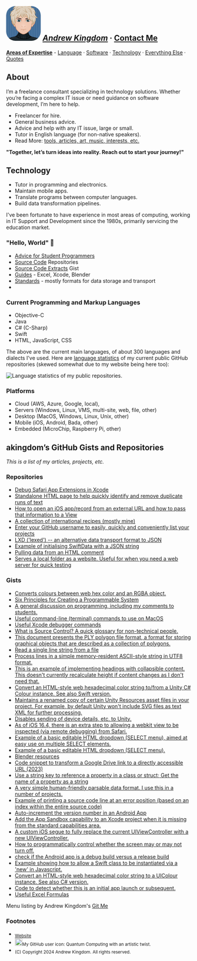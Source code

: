 <!--
**akingdom/akingdom** is a ✨ _special_ ✨ repository because its `README.md` (this file) appears on your GitHub profile.

Here are some ideas to get you started:

- 🔭 I’m currently working on ...
- 🌱 I’m currently learning ...
- 👯 I’m looking to collaborate on ...
- 🤔 I’m looking for help with ...
- 💬 Ask me about ...
- 📫 How to reach me: ...
- 😄 Pronouns: ...
- ⚡ Fun fact: ...
-->

## <img alt="Cartoon of me" src="https://github.com/akingdom/akingdom/blob/08f5c5bb206da1072dc49ff116ee5bb0a3bdbe10/AK%20cartoon-IMG_7620-avatar-rounded.png" width="94px" height="94px" style="border-radius: 25px;"> [*Andrew Kingdom*](https://akingdom.github.io/) · [Contact Me](https://akingdom.github.io/)

**[Areas of Expertise](https://github.com/akingdom#work-i-do)** - [Language](https://akingdom.github.io/#interests) · [Software](#current-programming-and-markup-languages) · [Technology](https://github.com/akingdom#platforms) · [Everything Else](https://akingdom.github.io/#interests) · [Quotes](https://akingdom.github.io/#quotes)

## About
I’m a freelance consultant specializing in technology solutions. Whether you’re facing a complex IT issue or need guidance on software development, I’m here to help.
- Freelancer for hire.
- General business advice.
- Advice and help with any IT issue, large or small.
- Tutor in English language (for non-native speakers).
- Read More: [tools, articles, art, music, interests, etc.](https://akingdom.github.io)

**"Together, let’s turn ideas into reality. Reach out to start your journey!"**

## Technology

- Tutor in programming and electronics.
- Maintain mobile apps.
- Translate programs between computer languages.
- Build data transformation pipelines.

I've been fortunate to have experience in most areas of computing, working in IT Support and Development since the 1980s, primarily servicing the education market.

### "Hello, World" 👋 

- [Advice for Student Programmers](https://gist.github.com/akingdom/09f1bef20fd0f601cbb2b8d504ef6f9c)
- [Source Code](https://github.com/akingdom?tab=repositories) Repositories
- [Source Code Extracts](https://gist.github.com/akingdom) Gist
- [Guides](index.md#guides) - Excel, Xcode, Blender
- [Standards](index.md#standards) - mostly formats for data storage and transport
- 

### Current Programming and Markup Languages

- Objective-C
- Java
- C# (C-Sharp)
- Swift
- HTML, JavaScript, CSS

The above are the current main languages, of about 300 languages and dialects I've used. Here are [language statistics](https://github-readme-stats.vercel.app/api/top-langs/?username=akingdom) of my current public GitHub repositories (skewed somewhat due to my website being here too):

![Language statistics of my public repositories.](https://github-readme-stats.vercel.app/api/top-langs/?username=akingdom) 

### Platforms

- Cloud (AWS, Azure, Google, local), 
- Servers (Windows, Linux, VMS, multi-site, web, file, other)
- Desktop (MacOS, Windows, Linux, Unix, other)
- Mobile (iOS, Android, Bada, other)
- Embedded (MicroChip, Raspberry Pi, other)

## akingdom’s GitHub Gists and Repositories

*This is a list of my articles, projects, etc.*

### Repositories
- [Debug Safari App Extensions in Xcode](https://github.com/akingdom/Debuggles-SAEP)
- [Standalone HTML page to help quickly identify and remove duplicate runs of text](https://github.com/akingdom/duplicate_word_highlighter)
- [How to open an iOS app/record from an external URL and how to pass that information to a View](https://github.com/akingdom/example-url-opens-app)
- [A collection of international recipes (mostly mine)](https://github.com/akingdom/food-recipes)
- [Enter your GitHub username to easily, quickly and conveniently list your projects](https://github.com/akingdom/git-me)
- [LXD ('lexed') -- an alternative data transport format to JSON](https://github.com/akingdom/LXD)
- [Example of initialising SwiftData with a JSON string](https://github.com/akingdom/Prepopulate_SwiftData)
- [Pulling data from an HTML comment](https://github.com/akingdom/pykeletFromComment)
- [Serves a local folder as a website. Useful for when you need a web server for quick testing](https://github.com/akingdom/start-site)

### Gists
- [Converts colours between web hex color and an RGBA object.](https://gist.github.com/akingdom/0a0edd3ea37a9a331983cff3a69c4bee)
- [Six Principles for Creating a Programmable System](https://gist.github.com/akingdom/bf3f498810a33e17f2d6d12425ef51ff)
- [A general discussion on programming, including my comments to students.](https://gist.github.com/akingdom/09f1bef20fd0f601cbb2b8d504ef6f9c)
- [Useful command-line (terminal) commands to use on MacOS](https://gist.github.com/akingdom/d85129b08a96ffba8c89741abf6d1974)
- [Useful Xcode debugger commands](https://gist.github.com/akingdom/2bc37e77263c669d808470dbc91f5b29)
- [What is Source Control? A quick glossary for non-technical people.](https://gist.github.com/akingdom/f13e1d9d27fcde33448c17fbbb0586bc)
- [This document presents the PLY polygon file format, a format for storing graphical objects that are described as a collection of polygons. ](https://gist.github.com/akingdom/b56a60871a788a7c1661bdf3cd8c320b)
- [Read a single line string from a file](https://gist.github.com/akingdom/436301490426b21f7591adbf31ce67bd)
- [Process lines in a simple memory-resident ASCII-style string in UTF8 format.](https://gist.github.com/akingdom/4ca0ba8cd704b31a4a5a4b2c3d1d1a3f)
- [This is an example of implementing headings with collapsible content. This doesn't currently recalculate height if content changes as I don't need that.](https://gist.github.com/akingdom/272a345e93dc2f107c895a154cc497e1)
- [Convert an HTML-style web hexadecimal color string to/from a Unity C# Colour instance. See also Swift version.](https://gist.github.com/akingdom/b113661850f3d8348668b4e766da3eca)
- [Maintains a renamed copy of certain Unity Resources asset files in your project. For example, by default Unity won't include SVG files as text XML for further processing.](https://gist.github.com/akingdom/ec02ea14cf3d6ebb4409af11f472167a)
- [Disables sending of device details, etc. to Unity.](https://gist.github.com/akingdom/bc9dba0d61e6a60546a877c4ac81c16f)
- [As of iOS 16.4, there is an extra step to allowing a webkit view to be inspected (via remote debugging) from Safari.](https://gist.github.com/akingdom/832a716c80fa883aee259280d828ddca)
- [Example of a basic editable HTML dropdown (SELECT menu), aimed at easy use on multiple SELECT elements. ](https://gist.github.com/akingdom/8edbc92dccbe686d340221e28fb95abb)
- [Example of a basic editable HTML dropdown (SELECT menu).](https://gist.github.com/akingdom/b9a2593f2391bc38ab0fe33c26c150a3)
- [Blender resources](https://gist.github.com/akingdom/66a08a4fe2e1a2c9aca97a99ee9e32ac)
- [Code snippet to transform a Google Drive link to a directly accessible URL (2023)](https://gist.github.com/akingdom/55dc8cf6155444dfef781cefbb7da7e3)
- [Use a string key to reference a property in a class or struct; Get the name of a property as a string](https://gist.github.com/akingdom/4609b07d75b4d4c44c7a36ce0444952f)
- [A very simple human-friendly parsable data format. I use this in a number of projects.](https://gist.github.com/akingdom/f068e919d360f39347e1c8e1ec2806ab)
- [Example of printing a source code line at an error position (based on an index within the entire source code)](https://gist.github.com/akingdom/47b19af9350cb35d12cf7825d6b97307)
- [Auto-increment the version number in an Android App](https://gist.github.com/akingdom/7697f0153dbaf1c0643a9cd9314b1be7)
- [Add the App Sandbox capability to an Xcode project when it is missing from the standard capabilities area.](https://gist.github.com/akingdom/91c4aa4bcb77d2fcade07909a4dcc58b)
- [A custom iOS segue to fully replace the current UIViewController with a new UIViewController.](https://gist.github.com/akingdom/722acb58e876f38955a60f852cf73e53)
- [How to programmatically control whether the screen may or may not turn off.](https://gist.github.com/akingdom/4b73701e68b7ce78ad440d0ca901eb13)
- [check if the Android app is a debug build versus a release build](https://gist.github.com/akingdom/9b5c55a38dbdd910acd24d3e7927a180)
- [Example showing how to allow a Swift class to be instantiated via a 'new' in Javascript.](https://gist.github.com/akingdom/72d8c8b3584edabaa51b5dcbadee7772)
- [Convert an HTML-style web hexadecimal color string to a UIColour instance. See also C# version.](https://gist.github.com/akingdom/75778998e0d435060d645c0be35f9c24)
- [Code to detect whether this is an initial app launch or subsequent.](https://gist.github.com/akingdom/5bfdaeee6dfe6540a2009d6489aeec9f)
- [Useful Excel Formulas](https://gist.github.com/akingdom/11dcfa28d28d09eacd4db9544729da21)


Menu listing by Andrew Kingdom's [Git Me](https://akingdom.github.io/git-me/)



### Footnotes
- <sub>[Website](https://akingdom.github.io/)</sub>
- <sub><img src="https://avatars.githubusercontent.com/u/1809762?v=4" width="20" height="20">My GitHub user icon: Quantum Computing with an artistic twist.</sub>
- <sub>(C) Copyright 2024 Andrew Kingdom. All rights reserved.</sub>

